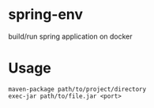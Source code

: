 # spring-env
build/run spring application on docker

# Usage
```
maven-package path/to/project/directory
exec-jar path/to/file.jar <port>
```
